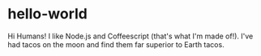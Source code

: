 # hello-world

Hi Humans!
I like Node.js and Coffeescript (that's what I'm made of!). 
I've had tacos on the moon and find them far superior to Earth tacos.
